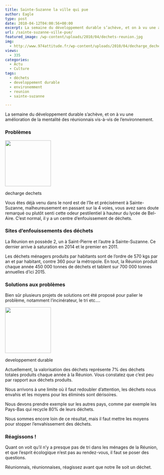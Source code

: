 ```yaml
---
title: Sainte-Suzanne la ville qui pue
author: Eagle
type: post
date: 2010-04-12T04:00:56+00:00
excerpt: La semaine du développement durable s’achève, et on à vu une amélioration de la mentalité des réunionnais vis-à-vis de l’environnement...
url: /sainte-suzanne-ville-pue/
featured_image: /wp-content/uploads/2010/04/dechets-reunion.jpg
img:
  - http://www.974attitude.fr/wp-content/uploads/2010/04/decharge_dechets-150x150.jpg
views:
  - 335
categories:
  - Actu
  - Culture
tags:
  - déchets
  - developpement durable
  - environemment
  - reunion
  - sainte-suzanne

---
```

La semaine du développement durable s’achève, et on à vu une amélioration de la mentalité des réunionnais vis-à-vis de l’environnement.

### Problèmes

<div id="attachment_1597" style="width: 160px" class="wp-caption alignright">
  <a href="https://i2.wp.com/974attitude.fr/wp-content/uploads/2010/04/decharge_dechets.jpg"><img aria-describedby="caption-attachment-1597" src="https://i1.wp.com/974attitude.fr/wp-content/uploads/2010/04/decharge_dechets-150x150.jpg?resize=150%2C150" alt="" title="decharge_dechets" width="150" height="150" class="size-thumbnail wp-image-1597" data-recalc-dims="1" /></a>
  
  <p id="caption-attachment-1597" class="wp-caption-text">
    decharge dechets
  </p>
</div>Vous êtes déjà venu dans le nord est de l’île et précisément à Sainte-Suzanne, malheureusement en passant sur la 4 voies, vous avez sans doute remarqué ou plutôt senti cette odeur pestilentiel à hauteur du lycée de Bel-Aire. C’est normal, il y a un centre d’enfouissement de déchets.

### Sites d&rsquo;enfouissements des déchets

La Réunion en possède 2, un à Saint-Pierre et l’autre à Sainte-Suzanne. Ce dernier arrive à saturation en 2014 et le premier en 2011.

Les déchets ménagers produits par habitants sont de l’ordre de 570 kgs par an et par habitant, contre 360 pour la métropole. En tout, la Réunion produit chaque année 450 000 tonnes de déchets et tablent sur 700 000 tonnes annuelles d’ici 2015.

### Solutions aux problèmes

Bien sûr plusieurs projets de solutions ont été proposé pour palier le problème, notamment l’incinérateur, le tri etc.…

<div id="attachment_1599" style="width: 160px" class="wp-caption alignleft">
  <a href="https://i0.wp.com/974attitude.fr/wp-content/uploads/2010/04/home_developpement-durable11.jpg"><img aria-describedby="caption-attachment-1599" src="https://i1.wp.com/974attitude.fr/wp-content/uploads/2010/04/home_developpement-durable11-150x150.jpg?resize=150%2C150" alt="" title="home_developpement-durable11" width="150" height="150" class="size-thumbnail wp-image-1599" data-recalc-dims="1" /></a>
  
  <p id="caption-attachment-1599" class="wp-caption-text">
    developpement durable
  </p>
</div>Actuellement, la valorisation des déchets représente 7% des déchets totales produits chaque année à la Réunion. Vous constatez que c’est peu par rapport aux déchets produits.

Nous arrivons à une limite où il faut redoubler d’attention, les déchets nous envahis et les moyens pour les éliminés sont dérisoires.

Nous devons prendre exemple sur les autres pays, comme par exemple les Pays-Bas qui recycle 80% de leurs déchets.

Nous sommes encore loin de ce résultat, mais il faut mettre les moyens pour stopper l’envahissement des déchets.

### Réagissons !

Quant on voit qu’il n’y a presque pas de tri dans les ménages de la Réunion, et que l’esprit écologique n’est pas au rendez-vous, il faut se poser des questions.

Réunionnais, réunionnaises, réagissez avant que notre île soit un déchet.